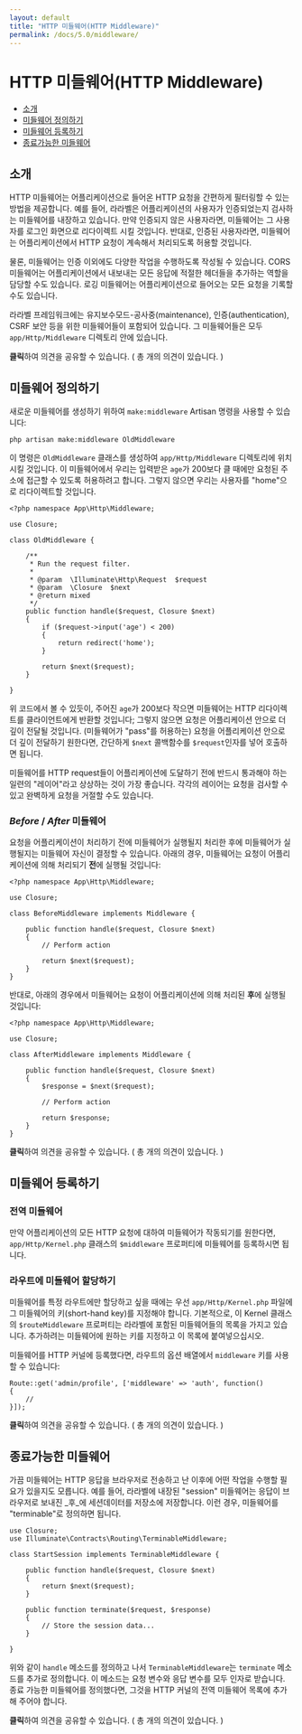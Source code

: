 ```yaml
---
layout: default
title: "HTTP 미들웨어(HTTP Middleware)"
permalink: /docs/5.0/middleware/
---
```


# HTTP 미들웨어(HTTP Middleware)

- [소개](#introduction)
- [미들웨어 정의하기](#defining-middleware)
- [미들웨어 등록하기](#registering-middleware)
- [종료가능한 미들웨어](#terminable-middleware)

<a name="introduction"></a>
## 소개

HTTP 미들웨어는 어플리케이션으로 들어온 HTTP 요청을 간편하게 필터링할 수 있는 방법을 제공합니다. 예를 들어, 라라벨은 어플리케이션의 사용자가 인증되었는지 검사하는 미들웨어를 내장하고 있습니다. 만약 인증되지 않은 사용자라면, 미들웨어는 그 사용자를 로그인 화면으로 리다이렉트 시킬 것입니다. 반대로, 인증된 사용자라면, 미들웨어는 어플리케이션에서 HTTP 요청이 계속해서 처리되도록 허용할 것입니다.

물론, 미들웨어는 인증 이외에도 다양한 작업을 수행하도록 작성될 수 있습니다. CORS 미들웨어는 어플리케이션에서 내보내는 모든 응답에 적절한 헤더들을 추가하는 역할을 담당할 수도 있습니다. 로깅 미들웨어는 어플리케이션으로 들어오는 모든 요청을 기록할 수도 있습니다.

라라벨 프레임워크에는 유지보수모드-공사중(maintenance), 인증(authentication), CSRF 보안 등을 위한 미들웨어들이 포함되어 있습니다. 그 미들웨어들은 모두 `app/Http/Middleware` 디렉토리 안에 있습니다.

<div class="chak-comment-wrap"><div class="chak-comment-widget" data-chak-group="laravel" data-chak-apikey="582898af492efbcdd53990e1c6ccb89d-laravel-korean-docs-HTTP-미들웨어(HTTP-Middleware)-소개" ><i class="xi-message"></i> <strong>클릭</strong>하여 의견을 공유할 수 있습니다. ( 총 <span class="count"><i class="xi-spinner-5 xi-spin"></i></span>개의 의견이 있습니다. )</div></div>

<a name="defining-middleware"></a>
## 미들웨어 정의하기

새로운 미들웨어를 생성하기 위하여 `make:middleware` Artisan 명령을 사용할 수 있습니다:

	php artisan make:middleware OldMiddleware

이 명령은 `OldMiddleware` 클래스를 생성하여 `app/Http/Middleware` 디렉토리에 위치시킬 것입니다. 이 미들웨어에서 우리는 입력받은 `age`가 200보다 클 때에만 요청된 주소에 접근할 수 있도록 허용하려고 합니다. 그렇지 않으면 우리는 사용자를 "home"으로 리다이렉트할 것입니다.

	<?php namespace App\Http\Middleware;

	use Closure;

	class OldMiddleware {

		/**
		 * Run the request filter.
		 *
		 * @param  \Illuminate\Http\Request  $request
		 * @param  \Closure  $next
		 * @return mixed
		 */
		public function handle($request, Closure $next)
		{
			if ($request->input('age') < 200)
			{
				return redirect('home');
			}

			return $next($request);
		}

	}

위 코드에서 볼 수 있듯이, 주어진 `age`가 200보다 작으면 미들웨어는 HTTP 리다이렉트를 클라이언트에게 반환할 것입니다; 그렇지 않으면 요청은 어플리케이션 안으로 더 깊이 전달될 것입니다. (미들웨어가 "pass"를  허용하는) 요청을 어플리케이션 안으로 더 깊이 전달하기 원한다면, 간단하게 `$next` 콜백함수를 `$request`인자를 넣어 호출하면 됩니다.

미들웨어를 HTTP request들이 어플리케이션에 도달하기 전에 반드시 통과해야 하는 일련의 "레이어"라고 상상하는 것이 가장 좋습니다. 각각의 레이어는 요청을 검사할 수 있고 완벽하게 요청을 거절할 수도 있습니다.

### *Before* / *After* 미들웨어

요청을 어플리케이션이 처리하기 전에 미들웨어가 실행될지 처리한 후에 미들웨어가 실행될지는 미들웨어 자신이 결정할 수 있습니다. 아래의 경우, 미들웨어는 요청이 어플리케이션에 의해 처리되기 **전**에 실행될 것입니다:

	<?php namespace App\Http\Middleware;

	use Closure;

	class BeforeMiddleware implements Middleware {

		public function handle($request, Closure $next)
		{
			// Perform action

			return $next($request);
		}
	}

반대로, 아래의 경우에서 미들웨어는 요청이 어플리케이션에 의해 처리된 **후**에 실행될 것입니다:

	<?php namespace App\Http\Middleware;

	use Closure;

	class AfterMiddleware implements Middleware {

		public function handle($request, Closure $next)
		{
			$response = $next($request);

			// Perform action

			return $response;
		}
	}

<div class="chak-comment-wrap"><div class="chak-comment-widget" data-chak-group="laravel" data-chak-apikey="582898af492efbcdd53990e1c6ccb89d-laravel-korean-docs-HTTP-미들웨어(HTTP-Middleware)-미들웨어-정의하기" ><i class="xi-message"></i> <strong>클릭</strong>하여 의견을 공유할 수 있습니다. ( 총 <span class="count"><i class="xi-spinner-5 xi-spin"></i></span>개의 의견이 있습니다. )</div></div>

<a name="registering-middleware"></a>
## 미들웨어 등록하기

### 전역 미들웨어

만약 어플리케이션의 모든 HTTP 요청에 대하여 미들웨어가 작동되기를 원한다면, `app/Http/Kernel.php` 클래스의 `$middleware` 프로퍼티에 미들웨어를 등록하시면 됩니다.

### 라우트에 미들웨어 할당하기

미들웨어를 특정 라우트에만 할당하고 싶을 때에는 우선 `app/Http/Kernel.php` 파일에 그 미들웨어의 키(short-hand key)를 지정해야 합니다. 기본적으로, 이 Kernel 클래스의  `$routeMiddleware`  프로퍼티는 라라벨에 포함된 미들웨어들의 목록을 가지고 있습니다. 추가하려는 미들웨어에 원하는 키를 지정하고 이 목록에 붙여넣으십시오.

미들웨어를 HTTP 커널에 등록했다면, 라우트의 옵션 배열에서 `middleware` 키를 사용할 수 있습니다:

	Route::get('admin/profile', ['middleware' => 'auth', function()
	{
		//
	}]);

<div class="chak-comment-wrap"><div class="chak-comment-widget" data-chak-group="laravel" data-chak-apikey="582898af492efbcdd53990e1c6ccb89d-laravel-korean-docs-HTTP-미들웨어(HTTP-Middleware)-미들웨어-등록하기" ><i class="xi-message"></i> <strong>클릭</strong>하여 의견을 공유할 수 있습니다. ( 총 <span class="count"><i class="xi-spinner-5 xi-spin"></i></span>개의 의견이 있습니다. )</div></div>

<a name="terminable-middleware"></a>
## 종료가능한 미들웨어

가끔 미들웨어는 HTTP 응답을 브라우저로 전송하고 난 이후에 어떤 작업을 수행할 필요가 있을지도 모릅니다. 예를 들어, 라라벨에 내장된 "session" 미들웨어는 응답이 브라우저로 보내진 _후_에 세션데이터를 저장소에 저장합니다. 이런 경우, 미들웨어를 "terminable"로 정의하면 됩니다.

	use Closure;
	use Illuminate\Contracts\Routing\TerminableMiddleware;

	class StartSession implements TerminableMiddleware {

		public function handle($request, Closure $next)
		{
			return $next($request);
		}

		public function terminate($request, $response)
		{
			// Store the session data...
		}

	}

위와 같이 `handle` 메소드를 정의하고 나서 `TerminableMiddleware`는 `terminate` 메소드를 추가로 정의합니다. 이 메소드는 요청 변수와 응답 변수를 모두 인자로 받습니다. 종료 가능한 미들웨어를 정의했다면, 그것을 HTTP 커널의 전역 미들웨어 목록에 추가해 주어야 합니다.

<div class="chak-comment-wrap"><div class="chak-comment-widget" data-chak-group="laravel" data-chak-apikey="582898af492efbcdd53990e1c6ccb89d-laravel-korean-docs-HTTP-미들웨어(HTTP-Middleware)-종료가능한-미들웨어" ><i class="xi-message"></i> <strong>클릭</strong>하여 의견을 공유할 수 있습니다. ( 총 <span class="count"><i class="xi-spinner-5 xi-spin"></i></span>개의 의견이 있습니다. )</div></div>

